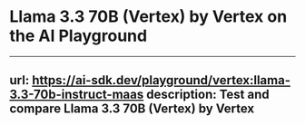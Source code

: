 # Llama 3.3 70B (Vertex) by Vertex on the AI Playground


---
url: https://ai-sdk.dev/playground/vertex:llama-3.3-70b-instruct-maas
description: Test and compare Llama 3.3 70B (Vertex) by Vertex
---
